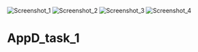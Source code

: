 ![Screenshot_1](https://user-images.githubusercontent.com/96916745/151689823-8e4aab19-3f01-4fff-b589-93c7c4333ef7.jpg)
![Screenshot_2](https://user-images.githubusercontent.com/96916745/151689827-5404bf56-2d51-4593-a12f-8988f75e8623.jpg)
![Screenshot_3](https://user-images.githubusercontent.com/96916745/151689828-c97727fa-7509-43f8-8484-3382871c64b8.jpg)
![Screenshot_4](https://user-images.githubusercontent.com/96916745/151689829-c2067500-09cf-4ab3-bdbf-3b0bdd82a90c.jpg)
# AppD_task_1
